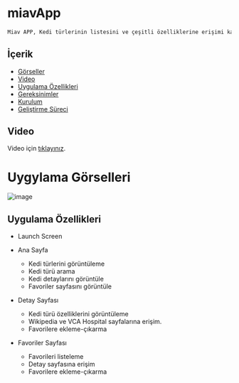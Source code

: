 # miavApp
```sh
Miav APP, Kedi türlerinin listesini ve çeşitli özelliklerine erişimi kapsayan bir uygulamadır. 
```

## İçerik
* [Görseller](#uygulama-görselleri)
* [Video](#video)
* [Uygulama Özellikleri](#uygulama-özellikleri)
* [Gereksinimler](#gereksinimler)
* [Kurulum](#kurulum)
* [Geliştirme Süreci](#geliştirme-süreci)
## Video
Video için [tıklayınız](https://drive.google.com/file/d/1jq_hr2BqY1mOn79YZrnykHnTdv8rKpfC/view?usp=sharing).
# Uygylama Görselleri
![image](https://user-images.githubusercontent.com/57860204/166724295-611b94a6-3714-455c-894d-22fdf5b12eca.png)

## Uygulama Özellikleri
* Launch Screen 
* Ana Sayfa
  * Kedi türlerini görüntüleme
  * Kedi türü arama
  * Kedi detaylarını görüntüle
  * Favoriler sayfasını görüntüle

* Detay Sayfası
  * Kedi türü özelliklerini görüntüleme
  * Wikipedia ve VCA Hospital sayfalarına erişim.
  * Favorilere ekleme-çıkarma

* Favoriler Sayfası
  * Favorileri listeleme
  * Detay sayfasına erişim
  * Favorilere ekleme-çıkarma


